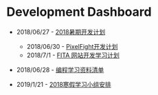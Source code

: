 # Development Dashboard
  * 2018/06/27 - [2018暑期开发计划](https://github.com/SabreHawk-Studio/Development-Bulletin-Board/blob/master/2018SummerHolidayDevelopmentInformation.md)
      * 2018/06/30 - [PixelFight开发计划](https://github.com/SabreHawk-Studio/Development-Dashboard/blob/master/PixelFight-Application-Development-Plan.md)
      * 2018/7/1 - [FITA 网站开发学习计划](https://github.com/SabreHawk-Studio/Development-Dashboard/blob/master/FITA%20%E7%BD%91%E7%AB%99%E5%BC%80%E5%8F%91%E5%AD%A6%E4%B9%A0%E8%AE%A1%E5%88%92.md)
      
  * 2018/06/28 - [编程学习资料清单](https://github.com/SabreHawk-Studio/Development-Dashboard/blob/master/Programming-Materials-List.md)
  * 2019/1/21 - [2018寒假学习小组安排](https://github.com/SabreHawk-Studio/Development-Dashboard/blob/master/FITA-%E5%AF%92%E5%81%87%E5%AD%A6%E4%B9%A0%E5%B0%8F%E7%BB%84%E5%AE%89%E6%8E%92.md)
